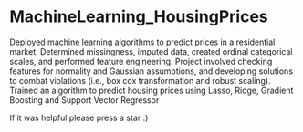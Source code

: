 # MachineLearning_HousingPrices
Deployed machine learning algorithms to predict prices in a residential market. Determined missingness, imputed data, created ordinal categorical scales, and performed feature engineering. Project involved checking features for normality and Gaussian assumptions, and developing solutions to combat violations (i.e., box cox transformation and robust scaling). Trained an algorithm to predict housing prices using Lasso, Ridge, Gradient Boosting and Support Vector Regressor  

If it was helpful please press a star :)
